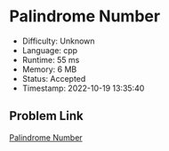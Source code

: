 # Palindrome Number

- Difficulty: Unknown
- Language: cpp
- Runtime: 55 ms
- Memory: 6 MB
- Status: Accepted
- Timestamp: 2022-10-19 13:35:40

## Problem Link
[Palindrome Number](https://leetcode.com/problems/palindrome-number)

